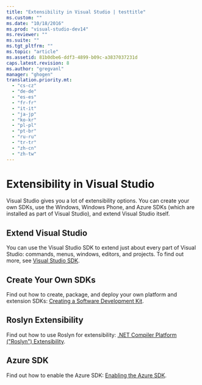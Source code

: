 ```yaml
---
title: "Extensibility in Visual Studio | testtitle"
ms.custom: ""
ms.date: "10/18/2016"
ms.prod: "visual-studio-dev14"
ms.reviewer: ""
ms.suite: ""
ms.tgt_pltfrm: ""
ms.topic: "article"
ms.assetid: 81b0dbe6-ddf3-4899-b09c-a3837037231d
caps.latest.revision: 8
ms.author: "gregvanl"
manager: "ghogen"
translation.priority.mt: 
  - "cs-cz"
  - "de-de"
  - "es-es"
  - "fr-fr"
  - "it-it"
  - "ja-jp"
  - "ko-kr"
  - "pl-pl"
  - "pt-br"
  - "ru-ru"
  - "tr-tr"
  - "zh-cn"
  - "zh-tw"
---
```

# Extensibility in Visual Studio
Visual Studio gives you a lot of extensibility options. You can create your own SDKs, use the Windows, Windows Phone, and Azure SDKs (which are installed as part of Visual Studio), and extend Visual Studio itself.  
  
## Extend Visual Studio  
 You can use the Visual Studio SDK to extend just about every part of Visual Studio: commands, menus, windows, editors, and projects. To find out more, see [Visual Studio SDK](../extensibility/visual-studio-sdk.md).  
  
## Create Your Own SDKs  
 Find out how to create, package, and deploy your own platform and extension SDKs: [Creating a Software Development Kit](../extensibility/creating-a-software-development-kit.md).  
  
## Roslyn Extensibility  
 Find out how to use Roslyn for extensibility: [.NET Compiler Platform ("Roslyn") Extensibility](../extensibility/.net-compiler-platform---roslyn---extensibility.md).  
  
## Azure SDK  
 Find out how to enable the Azure SDK: [Enabling the Azure SDK](../extensibility/enabling-the-azure-sdk.md).